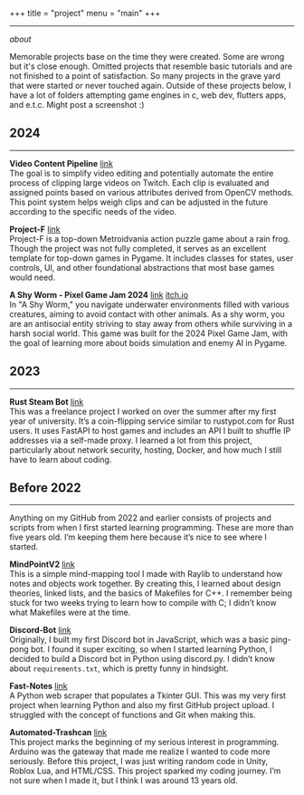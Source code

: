+++
title = "project"
menu = "main"
+++


---
*about*

Memorable projects base on the time they were created. Some are wrong but it's close enough. Omitted projects that resemble basic tutorials and are not finished to a point of satisfaction. So many projects in the grave yard that were started or never touched again. Outside of these projects below, I have a lot of folders attempting game engines in c, web dev, flutters apps, and e.t.c. Might post a screenshot :)
## 2024
---
**Video Content Pipeline** [link](https://github.com/andysit1/Video-Content-Pipeline)  
The goal is to simplify video editing and potentially automate the entire process of clipping large videos on Twitch. Each clip is evaluated and assigned points based on various attributes derived from OpenCV methods. This point system helps weigh clips and can be adjusted in the future according to the specific needs of the video.

**Project-F** [link](https://github.com/andysit1/Project-F)  
Project-F is a top-down Metroidvania action puzzle game about a rain frog. Though the project was not fully completed, it serves as an excellent template for top-down games in Pygame. It includes classes for states, user controls, UI, and other foundational abstractions that most base games would need.

**A Shy Worm - Pixel Game Jam 2024** [link](https://github.com/andysit1/A-Shy-Worm-Pixel-Game-Jam-2024) [itch.io](https://tubbysheep.itch.io/a-shy-worm)  
In "A Shy Worm," you navigate underwater environments filled with various creatures, aiming to avoid contact with other animals. As a shy worm, you are an antisocial entity striving to stay away from others while surviving in a harsh social world. This game was built for the 2024 Pixel Game Jam, with the goal of learning more about boids simulation and enemy AI in Pygame.

## 2023
---
**Rust Steam Bot** [link](https://github.com/andysit1/RustSteamBot)  
This was a freelance project I worked on over the summer after my first year of university. It’s a coin-flipping service similar to rustypot.com for Rust users. It uses FastAPI to host games and includes an API I built to shuffle IP addresses via a self-made proxy. I learned a lot from this project, particularly about network security, hosting, Docker, and how much I still have to learn about coding.

## Before 2022
---
Anything on my GitHub from 2022 and earlier consists of projects and scripts from when I first started learning programming. These are more than five years old. I’m keeping them here because it’s nice to see where I started.

**MindPointV2** [link](https://github.com/andysit1/MindPointV2)  
This is a simple mind-mapping tool I made with Raylib to understand how notes and objects work together. By creating this, I learned about design theories, linked lists, and the basics of Makefiles for C++. I remember being stuck for two weeks trying to learn how to compile with C; I didn’t know what Makefiles were at the time.

**Discord-Bot** [link](https://github.com/andysit1/Discord-Bot)  
Originally, I built my first Discord bot in JavaScript, which was a basic ping-pong bot. I found it super exciting, so when I started learning Python, I decided to build a Discord bot in Python using discord.py. I didn’t know about `requirements.txt`, which is pretty funny in hindsight.

**Fast-Notes** [link](https://github.com/andysit1/Fast-Notes)  
A Python web scraper that populates a Tkinter GUI. This was my very first project when learning Python and also my first GitHub project upload. I struggled with the concept of functions and Git when making this.

**Automated-Trashcan** [link](https://github.com/andysit1/automated-trashcan-opener)  
This project marks the beginning of my serious interest in programming. Arduino was the gateway that made me realize I wanted to code more seriously. Before this project, I was just writing random code in Unity, Roblox Lua, and HTML/CSS. This project sparked my coding journey. I’m not sure when I made it, but I think I was around 13 years old.
